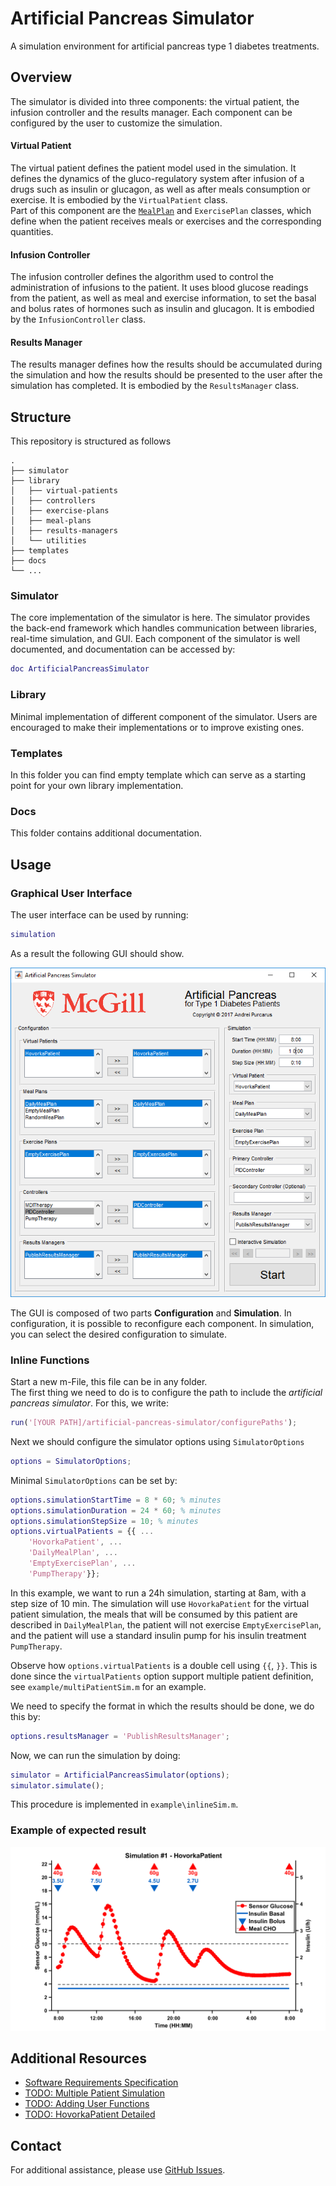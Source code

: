 # Artificial Pancreas Simulator

A simulation environment for artificial pancreas type 1 diabetes treatments.

## Overview

The simulator is divided into three components: the virtual patient, the infusion controller and the results manager. Each component can be configured by the user to customize the simulation.

#### Virtual Patient

The virtual patient defines the patient model used in the simulation. It defines the dynamics of the gluco-regulatory system after infusion of a drugs such as insulin or glucagon, as well as after meals consumption or exercise. It is embodied by the `VirtualPatient` class.   
Part of this component are the [`MealPlan`](https://github.com/McGillDiabetesLab/artificial-pancreas-simulator/blob/master/simulator/%40MealPlan/MealPlan.m) and `ExercisePlan` classes, which define when the patient receives meals or exercises and the corresponding quantities.

#### Infusion Controller

The infusion controller defines the algorithm used to control the administration of infusions to the patient. It uses blood glucose readings from the patient, as well as meal and exercise information, to set the basal and bolus rates of hormones such as insulin and glucagon. It is embodied by the `InfusionController` class.

#### Results Manager

The results manager defines how the results should be accumulated during the simulation and how the results should be presented to the user after the simulation has completed. It is embodied by the `ResultsManager` class.

## Structure

This repository is structured as follows

    .
    ├── simulator
    ├── library
    │   ├── virtual-patients
    │   ├── controllers
    │   ├── exercise-plans
    │   ├── meal-plans
    │   ├── results-managers
    │   └── utilities
    ├── templates
    ├── docs
    └── ...
### Simulator

The core implementation of the simulator is here. The simulator provides the back-end framework which handles communication between libraries, real-time simulation, and GUI. Each component of the simulator is well documented, and documentation can be accessed by:

```Matlab
doc ArtificialPancreasSimulator
```

### Library

Minimal implementation of different component of the simulator. Users are encouraged to make their implementations or to improve existing ones.

### Templates

In this folder you can find empty template which can serve as a starting point for your own library implementation.

### Docs

This folder contains additional documentation.

## Usage

### Graphical User Interface

The user interface can be used by running:

```Matlab
simulation
```

As a result the following GUI should show.

![](docs/GUIPic.png)

The GUI is composed of two parts **Configuration** and **Simulation**. In configuration, it is possible to reconfigure each component. In simulation, you can select the desired configuration to simulate.

### Inline Functions

Start a new m-File, this file can be in any folder.  
The first thing we need to do is to configure the path to include the _artificial pancreas simulator_. For this, we write:
```Matlab
run('[YOUR PATH]/artificial-pancreas-simulator/configurePaths');
```

Next we should configure the simulator options using `SimulatorOptions`

```Matlab
options = SimulatorOptions;
```

Minimal `SimulatorOptions` can be set by: 

```Matlab
options.simulationStartTime = 8 * 60; % minutes
options.simulationDuration = 24 * 60; % minutes
options.simulationStepSize = 10; % minutes
options.virtualPatients = {{ ...
    'HovorkaPatient', ...
    'DailyMealPlan', ...
    'EmptyExercisePlan', ...
    'PumpTherapy'}};
```

In this example, we want to run a 24h simulation, starting at 8am, with a step size of 10 min. The simulation will use `HovorkaPatient` for the virtual patient simulation, the meals that will be consumed by this patient are described in `DailyMealPlan`, the patient will not exercise `EmptyExercisePlan`, and the patient will use a standard insulin pump for his insulin treatment `PumpTherapy`.

Observe how `options.virtualPatients` is a double cell using `{{`, `}}`. This is done since the `virtualPatients` option support multiple patient definition, see `example/multiPatientSim.m` for an example.

We need to specify the format in which the results should be done, we do this by:

```Matlab
options.resultsManager = 'PublishResultsManager';
```

Now, we can run the simulation by doing:

```Matlab
simulator = ArtificialPancreasSimulator(options);
simulator.simulate();
```

This procedure is implemented in `example\inlineSim.m`.

### Example of expected result

![](docs/inlineSim.png)

## Additional Resources
- [Software Requirements Specification](docs/Software-Requirements-Specification.md)
- [TODO: Multiple Patient Simulation](docs/Multiple-Patient-Simulation.md)
- [TODO: Adding User Functions](docs/Adding-User-Functions.md)
- [TODO: HovorkaPatient Detailed](docs/HovorkaPatient-Detailed.md)

## Contact
For additional assistance, please use [GitHub Issues](https://github.com/McGillDiabetesLab/artificial-pancreas-simulator/issues).
